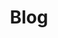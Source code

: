 ---
title: Blog
menu:
  main:
    identifier: blog
    weight: 4
    params:
      icon:
        vendor: fas
        name: blog
---